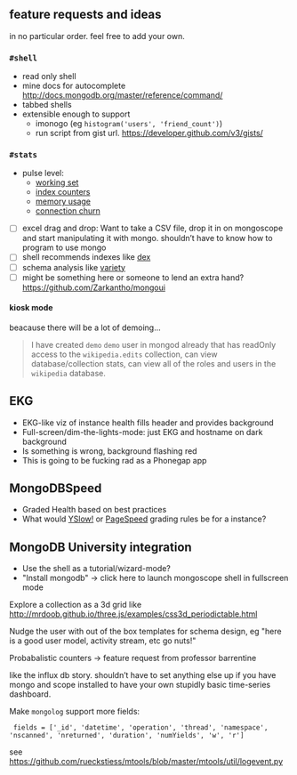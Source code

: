 ## feature requests and ideas

in no particular order.  feel free to add your own.

### `#shell`
  - read only shell
  - mine docs for autocomplete http://docs.mongodb.org/master/reference/command/
  - tabbed shells
  - extensible enough to support
    - imonogo (eg `histogram('users', 'friend_count')`)
    - run script from gist url.  https://developer.github.com/v3/gists/

### `#stats`
  - pulse level:
    - [working set](http://docs.mongodb.org/master/reference/command/serverStatus/#workingset)
    - [index counters](http://docs.mongodb.org/master/reference/command/serverStatus/#indexcounters)
    - [memory usage](http://docs.mongodb.org/master/reference/command/serverStatus/#mem)
    - [connection churn](https://github.com/rueckstiess/mtools/wiki/mplotqueries#connection-churn-plot)

  - [ ] excel drag and drop: Want to take a CSV file, drop it in on
    mongoscope and start manipulating it with mongo.  shouldn’t have to
    know how to program to use mongo
  - [ ] shell recommends indexes like [dex](http://blog.mongolab.com/2012/06/introducing-dex-the-index-bot/)
  - [ ] schema analysis like [variety](https://github.com/variety/variety)
  - [ ] might be something here or someone to lend an extra hand? https://github.com/Zarkantho/mongoui

#### kiosk mode

beacause there will be a lot of demoing...

> I have created `demo` `demo` user in mongod already
> that has readOnly access to the `wikipedia.edits` collection,
> can view database/collection stats, can view all of the roles and
> users in the `wikipedia` database.

## EKG

- EKG-like viz of instance health fills header and provides background
- Full-screen/dim-the-lights-mode: just EKG and hostname on dark background
- Is something is wrong, background flashing red
- This is going to be fucking rad as a Phonegap app

## MongoDBSpeed

- Graded Health based on best practices
- What would [YSlow!](http://developer.yahoo.com/yslow/) or
  [PageSpeed](https://developers.google.com/speed/pagespeed/) grading
  rules be for a instance?

## MongoDB University integration

- Use the shell as a tutorial/wizard-mode?
- "Install mongodb" -> click here to launch mongoscope shell in fullscreen
  mode


Explore a collection as a 3d grid like http://mrdoob.github.io/three.js/examples/css3d_periodictable.html


Nudge the user with out of the box templates for schema design, eg
"here is a good user model, activity stream, etc go nuts!"

Probabalistic counters -> feature request from professor barrentine

like the influx db story.  shouldn’t have to set anything else up if you
have mongo and scope installed to have your own stupidly basic time-series
dashboard.


Make `mongolog` support more fields:
```
 fields = ['_id', 'datetime', 'operation', 'thread', 'namespace', 'nscanned', 'nreturned', 'duration', 'numYields', 'w', 'r']
 ```
 see https://github.com/rueckstiess/mtools/blob/master/mtools/util/logevent.py

